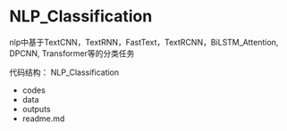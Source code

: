 # NLP_Classification
nlp中基于TextCNN，TextRNN，FastText，TextRCNN，BiLSTM_Attention, DPCNN, Transformer等的分类任务

代码结构：
NLP_Classification
 - codes
 - data
 - outputs
 - readme.md
